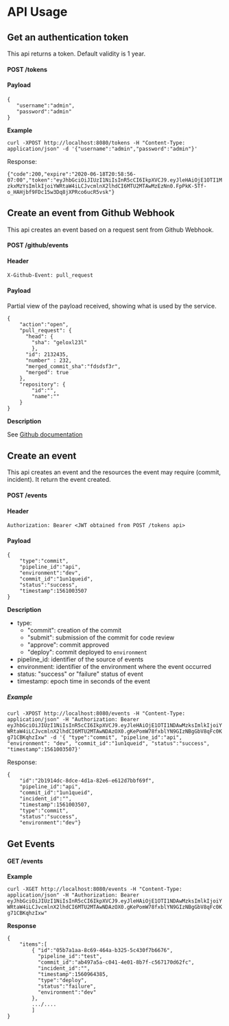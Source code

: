 # API Usage

## Get an authentication token

This api returns a token. Default validity is 1 year.

 #### POST /tokens
 #### Payload
 ```
 {  
 	"username":"admin",
 	"password":"admin"
 }
 ```
 
 **Example**
 
`curl -XPOST http://localhost:8080/tokens -H "Content-Type: application/json" -d '{"username":"admin","password":"admin"}'`

Response:

`
{"code":200,"expire":"2020-06-18T20:58:56-07:00","token":"eyJhbGciOiJIUzI1NiIsInR5cCI6IkpXVCJ9.eyJleHAiOjE1OTI1MzkxMzYsImlkIjoiYWRtaW4iLCJvcmlnX2lhdCI6MTU2MTAwMzEzNn0.FpPkK-5Tf-o_HAHjbf9FDc15w3Dq8jXPRco6ucR5vsk"}
`

## Create an event from Github Webhook
This api creates an event based on a request sent from Github Webhook.

#### POST /github/events
#### Header
```
X-Github-Event: pull_request
```
#### Payload
Partial view of the payload received, showing what is used by the service.
```
{  
	"action":"open",
	"pull_request": {
	  "head": {
	    "sha": "geloxl23l"
	    },
	  "id": 2132435,
	  "number" : 232,
	  "merged_commit_sha":"fdsdsf3r",
	  "merged": true
	},
	"repository": {
		"id":"",
		"name":""
	}
}
```
**Description**

See [Github documentation](https://developer.github.com/v3/activity/events/types/#pullrequestevent) 

## Create an event
This api creates an event and the resources the event may require (commit, incident).
It return the event created.

#### POST /events
#### Header
```
Authorization: Bearer <JWT obtained from POST /tokens api>
```
#### Payload
```
{  
	"type":"commit",
	"pipeline_id":"api",
	"environment":"dev",
	"commit_id":"1un1queid",
	"status":"success",   
	"timestamp":1561003507
}
```
**Description**
- type:
 	- "commit": creation of the commit
 	- "submit": submission of the commit for code review
 	- "approve": commit approved
 	- "deploy": commit deployed to `environment`
- pipeline_id: identifier of the source of events
- environment: identifier of the environment where the event occurred
- status: "success" or "failure" status of event
- timestamp: epoch time in seconds of the event

##### Example
`
curl -XPOST http://localhost:8080/events -H "Content-Type: application/json" -H "Authorization: Bearer eyJhbGciOiJIUzI1NiIsInR5cCI6IkpXVCJ9.eyJleHAiOjE1OTI1NDAwMzksImlkIjoiYWRtaW4iLCJvcmlnX2lhdCI6MTU2MTAwNDAzOX0.gKePomW78fxblYN9GIzNBgGbV8qFc0Kg71CBKqhzIxw" -d '{ "type":"commit", "pipeline_id":"api", "environment": "dev", "commit_id":"1un1queid", "status":"success", "timestamp":1561003507}'
`

Response:

```
{
	"id":"2b1914dc-8dce-4d1a-82e6-e612d7bbf69f",
	"pipeline_id":"api",
	"commit_id":"1un1queid",
	"incident_id":"",
	"timestamp":1561003507,
	"type":"commit",
	"status":"success",
	"environment":"dev"}
```

## Get Events

#### GET /events

**Example**

`curl -XGET http://localhost:8080/events -H "Content-Type: application/json" -H "Authorization: Bearer eyJhbGciOiJIUzI1NiIsInR5cCI6IkpXVCJ9.eyJleHAiOjE1OTI1NDAwMzksImlkIjoiYWRtaW4iLCJvcmlnX2lhdCI6MTU2MTAwNDAzOX0.gKePomW78fxblYN9GIzNBgGbV8qFc0Kg71CBKqhzIxw" `

**Response**
```
{ 
	"items":[
		{ "id":"05b7a1aa-8c69-464a-b325-5c430f7b6676",
		  "pipeline_id":"test",
		  "commit_id":"ab497a5a-c041-4e01-8b7f-c567170d62fc",
		  "incident_id":"",
		  "timestamp":1560964385,
		  "type":"deploy",
		  "status":"failure",
		  "environment":"dev"
		},
		.../....
		]
}
```
